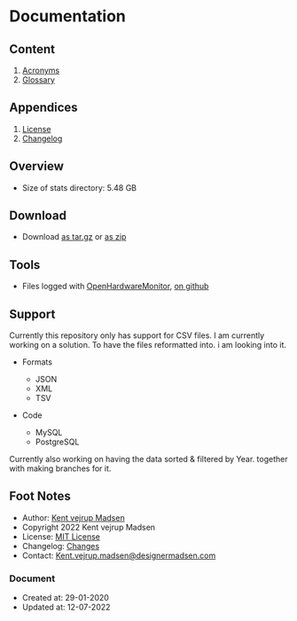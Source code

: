 # Documentation
## Content
1. [Acronyms](Acronyms.md)
2. [Glossary](Glossary.md)

## Appendices
1. [License](License.md)
2. [Changelog](CHANGELOG.md)


## Overview
* Size of stats directory: 5.48 GB


## Download
* Download [as tar.gz](https://1drv.ms/u/s!AnVSo6qhoQp5j44rG0V-dvyoxs3r_w)
or [as zip](https://1drv.ms/u/s!AnVSo6qhoQp5j49a5woqf6x41OHMYg?e=SgTFxC)


## Tools
* Files logged with [OpenHardwareMonitor](https://openhardwaremonitor.org/downloads/),
[on github](https://github.com/openhardwaremonitor/openhardwaremonitor)


## Support
Currently this repository only has support for CSV files. I am currently working on a solution. To have the files reformatted into. i am looking into it.
* Formats
    * JSON
    * XML
    * TSV

* Code
    * MySQL
    * PostgreSQL


Currently also working on having the data sorted & filtered by Year. together with making branches for it.


## Foot Notes
* Author: [Kent vejrup Madsen](https://github.com/kentVejrupMadsen/)
* Copyright 2022 Kent vejrup Madsen
* License: [MIT License](license.md)
* Changelog: [Changes](CHANGELOG.md)
* Contact: Kent.vejrup.madsen@designermadsen.com


### Document
* Created at: 29-01-2020
* Updated at: 12-07-2022
